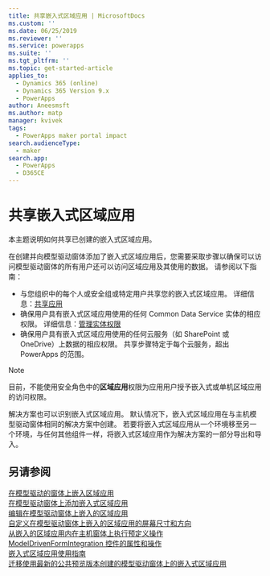 ```yaml
---
title: 共享嵌入式区域应用 | MicrosoftDocs
ms.custom: ''
ms.date: 06/25/2019
ms.reviewer: ''
ms.service: powerapps
ms.suite: ''
ms.tgt_pltfrm: ''
ms.topic: get-started-article
applies_to:
  - Dynamics 365 (online)
  - Dynamics 365 Version 9.x
  - PowerApps
author: Aneesmsft
ms.author: matp
manager: kvivek
tags:
  - PowerApps maker portal impact
search.audienceType:
  - maker
search.app:
  - PowerApps
  - D365CE
---
```


# <a name="share-an-embedded-canvas-app"></a>共享嵌入式区域应用
本主题说明如何共享已创建的嵌入式区域应用。

在创建并向模型驱动窗体添加了嵌入式区域应用后，您需要采取步骤以确保可以访问模型驱动窗体的所有用户还可以访问区域应用及其使用的数据。 请参阅以下指南：
-   与您组织中的每个人或安全组或特定用户共享您的嵌入式区域应用。 详细信息：[共享应用](../canvas-apps/share-app.md#share-an-app)
-   确保用户具有嵌入式区域应用使用的任何 Common Data Service 实体的相应权限。 详细信息：[管理实体权限](../canvas-apps/share-app.md#manage-entity-permissions)
-   确保用户具有嵌入式区域应用使用的任何云服务（如 SharePoint 或 OneDrive）上数据的相应权限。 共享步骤特定于每个云服务，超出 PowerApps 的范围。

> [!NOTE]
> 目前，不能使用安全角色中的**区域应用**权限为应用用户授予嵌入式或单机区域应用的访问权限。

解决方案也可以识别嵌入式区域应用。 默认情况下，嵌入式区域应用在与主机模型驱动窗体相同的解决方案中创建。 若要将嵌入式区域应用从一个环境移至另一个环境，与任何其他组件一样，将嵌入式区域应用作为解决方案的一部分导出和导入。

## <a name="see-also"></a>另请参阅
[在模型驱动的窗体上嵌入区域应用](embed-canvas-app-in-form.md) <br />
[在模型驱动窗体上添加嵌入式区域应用](embedded-canvas-app-add-classic-designer.md) <br />
[编辑在模型驱动窗体上嵌入的区域应用](embedded-canvas-app-edit-classic-designer.md) <br />
[自定义在模型驱动窗体上嵌入的区域应用的屏幕尺寸和方向](embedded-canvas-app-customize-screen.md) <br />
[从嵌入的区域应用内在主机窗体上执行预定义操作](embedded-canvas-app-actions.md) <br />
[ModelDrivenFormIntegration 控件的属性和操作](embedded-canvas-app-properties-actions.md) <br />
[嵌入式区域应用使用指南](embedded-canvas-app-guidelines.md) <br />
[迁移使用最新的公共预览版本创建的模型驱动窗体上的嵌入式区域应用](embedded-canvas-app-migrate-from-preview.md) <br />
